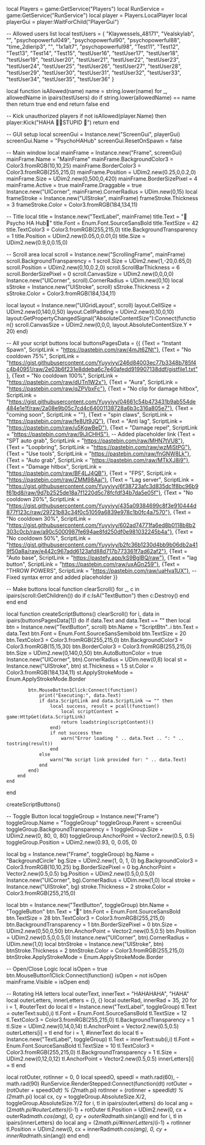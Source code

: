 local Players = game:GetService("Players")
local RunService = game:GetService("RunService")
local player = Players.LocalPlayer
local playerGui = player:WaitForChild("PlayerGui")

-- Allowed users list
local testUsers = {
    "Klaywessels_48171", "Vealskylab", "", "psychopowerful049", "psychopowerful90",
    "psychopowerful88", "time_2dierip3", "", "1x1alt7", "psychopowerful98",
    "Test11", "Test12", "Test13", "Test14", "Test15",
    "testUser16", "testUser17", "testUser18", "testUser19", "testUser20",
    "testUser21", "testUser22", "testUser23", "testUser24", "testUser25",
    "testUser26", "testUser27", "testUser28", "testUser29", "testUser30",
    "testUser31", "testUser32", "testUser33", "testUser34", "testUser35",
    "testUser36"
}

local function isAllowed(name)
    name = string.lower(name)
    for _, allowedName in ipairs(testUsers) do
        if string.lower(allowedName) == name then
            return true
        end
    end
    return false
end

-- Kick unauthorized players
if not isAllowed(player.Name) then
    player:Kick("HAHA 🖕🖕STUPID 🤣")
    return
end

-- GUI setup
local screenGui = Instance.new("ScreenGui", playerGui)
screenGui.Name = "PsychoHAHub"
screenGui.ResetOnSpawn = false

-- Main window
local mainFrame = Instance.new("Frame", screenGui)
mainFrame.Name = "MainFrame"
mainFrame.BackgroundColor3 = Color3.fromRGB(10,10,25)
mainFrame.BorderColor3 = Color3.fromRGB(255,215,0)
mainFrame.Position = UDim2.new(0.25,0,0.2,0)
mainFrame.Size = UDim2.new(0,500,0,420)
mainFrame.BorderSizePixel = 4
mainFrame.Active = true
mainFrame.Draggable = true
Instance.new("UICorner", mainFrame).CornerRadius = UDim.new(0,15)
local frameStroke = Instance.new("UIStroke", mainFrame)
frameStroke.Thickness = 3
frameStroke.Color = Color3.fromRGB(184,134,11)

-- Title
local title = Instance.new("TextLabel", mainFrame)
title.Text = "🤣Psycho HA Hub🤣"
title.Font = Enum.Font.SourceSansBold
title.TextSize = 42
title.TextColor3 = Color3.fromRGB(255,215,0)
title.BackgroundTransparency = 1
title.Position = UDim2.new(0.05,0,0.01,0)
title.Size = UDim2.new(0.9,0,0.15,0)

-- Scroll area
local scroll = Instance.new("ScrollingFrame", mainFrame)
scroll.BackgroundTransparency = 1
scroll.Size = UDim2.new(1,-20,0.65,0)
scroll.Position = UDim2.new(0,10,0.2,0)
scroll.ScrollBarThickness = 6
scroll.BorderSizePixel = 0
scroll.CanvasSize = UDim2.new(0,0,0,0)
Instance.new("UICorner", scroll).CornerRadius = UDim.new(0,10)
local sStroke = Instance.new("UIStroke", scroll)
sStroke.Thickness = 2
sStroke.Color = Color3.fromRGB(184,134,11)

local layout = Instance.new("UIGridLayout", scroll)
layout.CellSize = UDim2.new(0,140,0,50)
layout.CellPadding = UDim2.new(0,10,0,10)
layout:GetPropertyChangedSignal("AbsoluteContentSize"):Connect(function()
    scroll.CanvasSize = UDim2.new(0,0,0, layout.AbsoluteContentSize.Y + 20)
end)

-- All your script buttons
local buttonsPagesData = {{
    {Text = "Instant Spawn", ScriptLink = "https://pastebin.com/raw/4mJt6ZNt"},
    {Text = "No cooldown 75%", ScriptLink = "https://gist.githubusercontent.com/Yuyyiyy/246d84003ec77b3348b785f4c4b40951/raw/2e03b6f231e8ddeba6c7e40afedd919907138ddf/gistfile1.txt"},
    {Text = "No cooldown 100%", ScriptLink = "https://pastebin.com/raw/dUTn1W2x"},
    {Text = "Aura", ScriptLink = "https://pastebin.com/raw/qZPVbxFc"},
    {Text = "No clip for damage hitbox", ScriptLink = "https://gist.githubusercontent.com/Yuyyiyy/04661c54b473431b9ab554de484e1e1f/raw/2a08e9b05c7cd4c64001138728a6b3c316a805e7"},
    {Text = "coming soon", ScriptLink = ""},
    {Text = "spin claws", ScriptLink = "https://pastebin.com/raw/fe8Ut9JQ"},
    {Text = "Anti lag", ScriptLink = "https://pastebin.com/raw/u5KgwBeD"},
    {Text = "Damage repel", ScriptLink = "https://pastebin.com/raw/9iJiCHHS"}, -- Added placeholder link
    {Text = "SPT auto grab", ScriptLink = "https://pastebin.com/raw/MHN7tVU8"},
    {Text = "Loopbring", ScriptLink = "https://pastebin.com/raw/wzMiStPG"},
    {Text = "Use tools", ScriptLink = "https://pastebin.com/raw/fnGNW8Lk"},
    {Text = "Auto grab", ScriptLink = "https://pastebin.com/raw/MTkXJ8i9"},
    {Text = "Damage hitbox", ScriptLink = "https://pastebin.com/raw/BF4LJ4QB"},
    {Text = "FPS", ScriptLink = "https://pastebin.com/raw/ZMM98Aaj"},
    {Text = "Lag server", ScriptLink = "https://gist.githubusercontent.com/Yuyyiyy/6f38723afc3d835dc1f8bc96b9f61bd8/raw/9d7b2525de18a7f1220d5c78fcfdf34b7da5e05f"},
    {Text = "No cooldown 20%", ScriptLink = "https://gist.githubusercontent.com/Yuyyiyy/435a09384699c8f3e910444d877f123c/raw/29721b83c34f0c51059a6839e978c1b0fc4a7570"},
    {Text = "No cooldown 30%", ScriptLink = "https://gist.githubusercontent.com/Yuyyiyy/602ad74771fa6ed8b0118b8b2303c0cb/raw/a90c5000987fe694ae8fd250df0e981032245b4a"},
    {Text = "No cooldown 50%", ScriptLink = "https://gist.githubusercontent.com/Yuyyiyy/b2fc36b1230d4bb9b06db2a419f50a8a/raw/e442c967add6123afd88d717b773361f7ad62af2"},
    {Text = "Auto base", ScriptLink = "https://pastefy.app/kS9BglBQ/raw"},
    {Text = "lag button", ScriptLink = "https://pastebin.com/raw/uxAGn259"},
    {Text = "THROW POWERS", ScriptLink = "https://pastebin.com/raw/uaHva1UX"}, -- Fixed syntax error and added placeholder
}}

-- Make buttons
local function clearScroll()
    for _, c in ipairs(scroll:GetChildren()) do
        if c:IsA("TextButton") then
            c:Destroy()
        end
    end
end

local function createScriptButtons()
    clearScroll()
    for i, data in ipairs(buttonsPagesData[1]) do
        if data.Text and data.Text ~= "" then
            local btn = Instance.new("TextButton", scroll)
            btn.Name = "ScriptBtn"..i
            btn.Text = data.Text
            btn.Font = Enum.Font.SourceSansSemibold
            btn.TextSize = 20
            btn.TextColor3 = Color3.fromRGB(255,215,0)
            btn.BackgroundColor3 = Color3.fromRGB(15,15,30)
            btn.BorderColor3 = Color3.fromRGB(255,215,0)
            btn.Size = UDim2.new(0,140,0,50)
            btn.AutoButtonColor = true
            Instance.new("UICorner", btn).CornerRadius = UDim.new(0,8)
            local st = Instance.new("UIStroke", btn)
            st.Thickness = 1.5
            st.Color = Color3.fromRGB(184,134,11)
            st.ApplyStrokeMode = Enum.ApplyStrokeMode.Border

            btn.MouseButton1Click:Connect(function()
                print("Executing:", data.Text)
                if data.ScriptLink and data.ScriptLink ~= "" then
                    local success, result = pcall(function()
                        local scriptContent = game:HttpGet(data.ScriptLink)
                        return loadstring(scriptContent)()
                    end)
                    if not success then
                        warn("Error loading " .. data.Text .. ": " .. tostring(result))
                    end
                else
                    warn("No script link provided for: " .. data.Text)
                end
            end)
        end
    end
end

createScriptButtons()

-- Toggle Button
local toggleGroup = Instance.new("Frame")
toggleGroup.Name = "ToggleGroup"
toggleGroup.Parent = screenGui
toggleGroup.BackgroundTransparency = 1
toggleGroup.Size = UDim2.new(0, 80, 0, 80)
toggleGroup.AnchorPoint = Vector2.new(0.5, 0.5)
toggleGroup.Position = UDim2.new(0.93, 0, 0.05, 0)

local bg = Instance.new("Frame", toggleGroup)
bg.Name = "BackgroundCircle"
bg.Size = UDim2.new(1, 0, 1, 0)
bg.BackgroundColor3 = Color3.fromRGB(10,10,25)
bg.BorderSizePixel = 0
bg.AnchorPoint = Vector2.new(0.5,0.5)
bg.Position = UDim2.new(0.5,0,0.5,0)
Instance.new("UICorner", bg).CornerRadius = UDim.new(1,0)
local stroke = Instance.new("UIStroke", bg)
stroke.Thickness = 2
stroke.Color = Color3.fromRGB(255,215,0)

local btn = Instance.new("TextButton", toggleGroup)
btn.Name = "ToggleButton"
btn.Text = "🤣"
btn.Font = Enum.Font.SourceSansBold
btn.TextSize = 28
btn.TextColor3 = Color3.fromRGB(255,215,0)
btn.BackgroundTransparency = 1
btn.BorderSizePixel = 0
btn.Size = UDim2.new(0,50,0,50)
btn.AnchorPoint = Vector2.new(0.5,0.5)
btn.Position = UDim2.new(0.5,0,0.5,0)
Instance.new("UICorner", btn).CornerRadius = UDim.new(1,0)
local btnStroke = Instance.new("UIStroke", btn)
btnStroke.Thickness = 2
btnStroke.Color = Color3.fromRGB(255,215,0)
btnStroke.ApplyStrokeMode = Enum.ApplyStrokeMode.Border

-- Open/Close Logic
local isOpen = true
btn.MouseButton1Click:Connect(function()
    isOpen = not isOpen
    mainFrame.Visible = isOpen
end)

-- Rotating HA letters
local outerText, innerText = "HAHAHAHA", "HAHA"
local outerLetters, innerLetters = {}, {}
local outerRad, innerRad = 35, 20
for i = 1, #outerText do
    local tl = Instance.new("TextLabel", toggleGroup)
    tl.Text = outerText:sub(i,i)
    tl.Font = Enum.Font.SourceSansBold
    tl.TextSize = 12
    tl.TextColor3 = Color3.fromRGB(255,215,0)
    tl.BackgroundTransparency = 1
    tl.Size = UDim2.new(0,14,0,14)
    tl.AnchorPoint = Vector2.new(0.5,0.5)
    outerLetters[i] = tl
end
for i = 1, #innerText do
    local tl = Instance.new("TextLabel", toggleGroup)
    tl.Text = innerText:sub(i,i)
    tl.Font = Enum.Font.SourceSansBold
    tl.TextSize = 10
    tl.TextColor3 = Color3.fromRGB(255,215,0)
    tl.BackgroundTransparency = 1
    tl.Size = UDim2.new(0,12,0,12)
    tl.AnchorPoint = Vector2.new(0.5,0.5)
    innerLetters[i] = tl
end

local rotOuter, rotInner = 0, 0
local speedO, speedI = math.rad(60), -math.rad(90)
RunService.RenderStepped:Connect(function(dt)
    rotOuter = (rotOuter + speedO*dt) % (2*math.pi)
    rotInner = (rotInner + speedI*dt) % (2*math.pi)
    local cx, cy = toggleGroup.AbsoluteSize.X/2, toggleGroup.AbsoluteSize.Y/2
    for i, tl in ipairs(outerLetters) do
        local ang = (2*math.pi/#outerLetters)*(i-1) + rotOuter
        tl.Position = UDim2.new(0, cx + outerRad*math.cos(ang), 0, cy + outerRad*math.sin(ang))
    end
    for i, tl in ipairs(innerLetters) do
        local ang = (2*math.pi/#innerLetters)*(i-1) + rotInner
        tl.Position = UDim2.new(0, cx + innerRad*math.cos(ang), 0, cy + innerRad*math.sin(ang))
    end
end)
